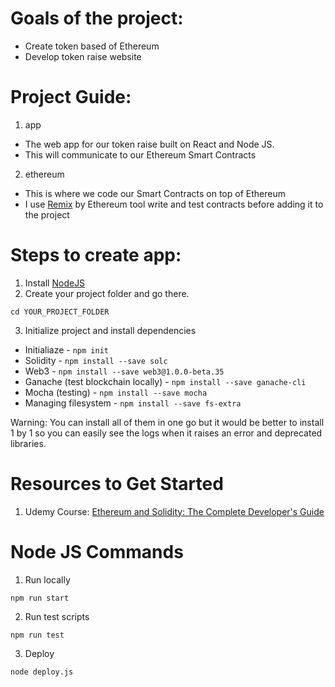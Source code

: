 # Goals of the project:

- Create token based of Ethereum
- Develop token raise website

# Project Guide:

1. app

- The web app for our token raise built on React and Node JS.
- This will communicate to our Ethereum Smart Contracts

2. ethereum

- This is where we code our Smart Contracts on top of Ethereum
- I use [Remix](http://remix.ethereum.org/) by Ethereum tool write and
test contracts before adding it to the project

# Steps to create app:

1. Install [NodeJS](https://nodejs.org)
2. Create your project folder and go there.
```
cd YOUR_PROJECT_FOLDER
```

3. Initialize project and install dependencies

- Initialiaze - `npm init`
- Solidity - `npm install --save solc`
- Web3 - `npm install --save web3@1.0.0-beta.35`
- Ganache (test blockchain locally) - `npm install --save ganache-cli`
- Mocha (testing) - `npm install --save mocha`
- Managing filesystem - `npm install --save fs-extra`

Warning: You can install all of them in one go but it would be better
to install 1 by 1 so you can easily see the logs when it raises an error
and deprecated libraries.

# Resources to Get Started

1. Udemy Course: [Ethereum and Solidity: The Complete Developer's Guide](https://www.udemy.com/course/ethereum-and-solidity-the-complete-developers-guide)

# Node JS Commands

1. Run locally
```
npm run start
```
2. Run test scripts
```
npm run test
```
3. Deploy
```
node deploy.js
```
